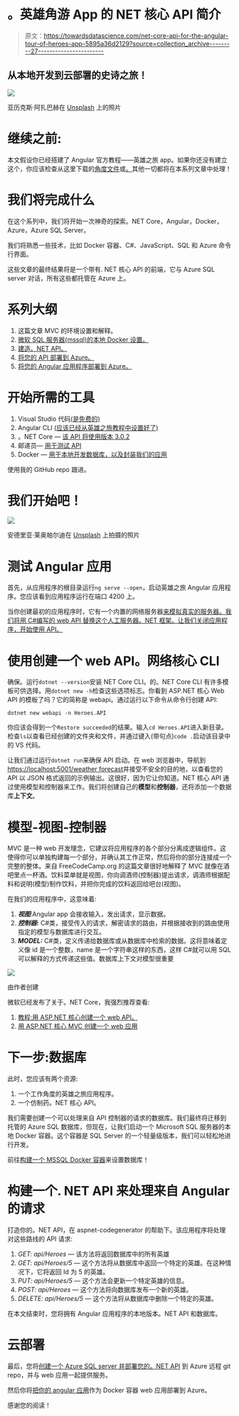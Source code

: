 # 。英雄角游 App 的 NET 核心 API 简介

> 原文：<https://towardsdatascience.com/net-core-api-for-the-angular-tour-of-heroes-app-5895a36d2129?source=collection_archive---------27----------------------->

## 从本地开发到云部署的史诗之旅！

![](img/c9ab11ab5cc9a3d21a6f232d03223541.png)

亚历克斯·阿扎巴赫在 [Unsplash](https://unsplash.com/s/photos/bridge?utm_source=unsplash&utm_medium=referral&utm_content=creditCopyText) 上的照片

# 继续之前:

本文假设你已经搭建了 Angular 官方教程——英雄之旅 app。如果你还没有建立这个，你应该检查从这里下载的[角度文件](https://angular.io/tutorial)或[。](https://angular.io/generated/zips/toh-pt6/toh-pt6.zip)其他一切都将在本系列文章中处理！

# 我们将完成什么

在这个系列中，我们将开始一次神奇的探索。NET Core，Angular，Docker，Azure，Azure SQL Server。

我们将熟悉一些技术，比如 Docker 容器、C#、JavaScript、SQL 和 Azure 命令行界面。

这些文章的最终结果将是一个带有. NET 核心 API 的前端，它与 Azure SQL server 对话，所有这些都托管在 Azure 上。

# 系列大纲

1.  这篇文章 MVC 的环境设置和解释。
2.  [微软 SQL 服务器(mssql)的本地 Docker 设置。](https://medium.com/@richardpeterson320/build-a-mssql-docker-container-800166ecca21)
3.  [建造。NET API。](/net-core-api-dive-into-c-27dcd4170066)
4.  [将您的 API 部署到 Azure。](/deploy-a-net-api-to-azure-84ea79d42d1a)
5.  [将您的 Angular 应用程序部署到 Azure。](https://medium.com/swlh/deploy-an-angular-app-to-azure-955f0c750686)

# 开始所需的工具

1.  Visual Studio 代码[(是免费的)](https://code.visualstudio.com/)
2.  Angular CLI [(应该已经从英雄之旅教程中设置好了)](https://angular.io/guide/setup-local)
3.  。NET Core — [该 API 将使用版本 3.0.2](https://dotnet.microsoft.com/download/dotnet-core/3.0)
4.  邮递员— [用于测试 API](https://www.postman.com/downloads/)
5.  Docker — [用于本地开发数据库，以及封装我们的应用](https://www.docker.com/products/docker-desktop)

使用我的 GitHub repo 跟进。

# 我们开始吧！

![](img/429f2c7195137d7b742b315a52aaea1b.png)

安德里亚·莱奥帕尔迪在 [Unsplash](https://unsplash.com/s/photos/running-mountain?utm_source=unsplash&utm_medium=referral&utm_content=creditCopyText) 上拍摄的照片

# 测试 Angular 应用

首先，从应用程序的根目录运行`ng serve --open`，启动英雄之旅 Angular 应用程序。您应该看到应用程序运行在端口 4200 上。

当你创建最初的应用程序时，它有一个内置的网络服务器[来模拟真实的服务器。我们将用 C#编写的 web API 替换这个人工服务器。NET 框架。让我们关闭应用程序，开始使用 API。](https://angular.io/tutorial/toh-pt6')

# 使用创建一个 web API。网络核心 CLI

确保。运行`dotnet --version`安装 NET Core CLI。的。NET Core CLI 有许多模板可供选择。用`dotnet new -h`检查这些选项标志。你看到 ASP.NET 核心 Web API 的模板了吗？它的简称是 webapi。通过运行以下命令从命令行创建 API:

```
dotnet new webapi -n Heroes.API
```

你应该会得到一个`Restore succeeded`的结果。输入`cd Heroes.API`进入新目录。检查`ls`以查看已经创建的文件夹和文件，并通过键入(带句点)`code .`启动该目录中的 VS 代码。

让我们通过运行`dotnet run`来确保 API 启动。在 web 浏览器中，导航到[https://localhost:5001/weather forecast](https://localhost:5001/weatherforecast)并接受不安全的目的地，以查看您的 API 以 JSON 格式返回的示例输出。这很好，因为它让你知道。NET 核心 API 通过使用模型和控制器来工作。我们将创建自己的**模型**和**控制器**，还将添加一个数据库**上下文**。

# 模型-视图-控制器

MVC 是一种 web 开发理念，它建议将应用程序的各个部分分离成逻辑组件。这使得你可以单独构建每一个部分，并确认其工作正常，然后将你的部分连接成一个完整的整体。来自 FreeCodeCamp.org 的这篇文章很好地解释了 MVC 就像在酒吧里点一杯酒。饮料菜单就是视图，你向调酒师(控制器)提出请求，调酒师根据配料和说明(模型)制作饮料，并把你完成的饮料返回给吧台(视图)。

在我们的应用程序中，这意味着:

1.  ***视图***:Angular app 会接收输入，发出请求，显示数据。
2.  ***控制器:*** C#类，接受传入的请求，解密请求的路由，并根据接收到的路由使用指定的模型与数据库进行交互。
3.  ***MODEL:*** C#类，定义传递给数据库或从数据库中检索的数据。这将意味着定义像 id 是一个整数，name 是一个字符串这样的东西，这样 C#就可以用 SQL 可以解释的方式传递这些值。数据库上下文对模型很重要

![](img/f552e4d8a7ec62173b0e237b26f91af1.png)

由作者创建

微软已经发布了关于。NET Core，我强烈推荐查看:

1.  [教程:用 ASP.NET 核心创建一个 web API。](https://docs.microsoft.com/en-us/aspnet/core/tutorials/first-web-api?view=aspnetcore-3.1&tabs=visual-studio-code)
2.  [用 ASP.NET 核心 MVC 创建一个 web 应用](https://docs.microsoft.com/en-us/aspnet/core/tutorials/first-mvc-app/?view=aspnetcore-3.1)

# 下一步:数据库

此时，您应该有两个资源:

1.  一个工作角度的英雄之旅应用程序。
2.  一个仿制药。NET 核心 API。

我们需要创建一个可以处理来自 API 控制器的请求的数据库。我们最终将迁移到托管的 Azure SQL 数据库，但现在，让我们启动一个 Microsoft SQL 服务器的本地 Docker 容器。这个容器是 SQL Server 的一个轻量级版本，我们可以轻松地进行开发。

前往[构建一个 MSSQL Docker 容器](https://medium.com/@richardpeterson320/build-a-mssql-docker-container-800166ecca21)来设置数据库！

# 构建一个. NET API 来处理来自 Angular 的请求

打造你的。NET API，在 aspnet-codegenerator 的帮助下。该应用程序将处理对这些路线的 API 请求:

1.  *GET: api/Heroes —* 该方法将返回数据库中的所有英雄
2.  *GET: api/Heroes/5 —* 这个方法将从数据库中返回一个特定的英雄。在这种情况下，它将返回 Id 为 5 的英雄。
3.  *PUT: api/Heroes/5 —* 这个方法会更新一个特定英雄的信息。
4.  *POST: api/Heroes —* 这个方法将向数据库发布一个新的英雄。
5.  *DELETE: api/Heroes/5 —* 这个方法将从数据库中删除一个特定的英雄。

在本文结束时，您将拥有 Angular 应用程序的本地版本。NET API 和数据库。

# 云部署

最后，您将[创建一个 Azure SQL server 并部署您的。NET API](/deploy-a-net-api-to-azure-84ea79d42d1a) 到 Azure 远程 git repo，并与 web 应用一起提供服务。

然后你将[把你的 angular 应用](https://medium.com/swlh/deploy-an-angular-app-to-azure-955f0c750686)作为 Docker 容器 web 应用部署到 Azure。

感谢您的阅读！